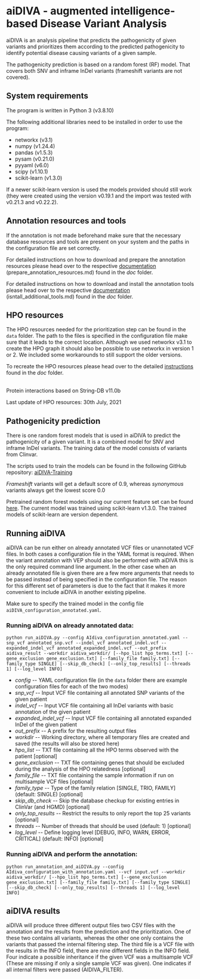 # aiDIVA - augmented intelligence-based Disease Variant Analysis

aiDIVA is an analysis pipeline that predicts the pathogenicity of given variants and prioritizes them according to the predicted pathogenicity to identify potential disease causing variants of a given sample.

The pathogenicity prediction is based on a random forest (RF) model. That covers both SNV and inframe InDel variants (frameshift variants are not covered).


## System requirements
The program is written in Python 3 (v3.8.10)

The following additional libraries need to be installed in order to use the program:

+ networkx (v3.1)
+ numpy (v1.24.4)
+ pandas (v1.5.3)
+ pysam (v0.21.0)
+ pyyaml (v6.0)
+ scipy (v1.10.1)
+ scikit-learn (v1.3.0)

If a newer scikit-learn version is used the models provided should still work (they were created using the version v0.19.1 and the import was tested with v0.21.3 and v0.22.2).


## Annotation resources and tools
If the annotation is not made beforehand make sure that the necessary database resources and tools are present on your system and the paths in the configuration file are set correctly.

For detailed instructions on how to download and prepare the annotation resources please head over to the respective [documentation](https://github.com/imgag/AIdiva/blob/master/doc/prepare_annotation_resources.md) (prepare_annotation_resources.md) found in the _doc_ folder.

For detailed instructions on how to download and install the annotation tools please head over to the respective [documentation](https://github.com/imgag/AIdiva/blob/master/doc/install_additional_tools.md) (isntall_additional_tools.md) found in the _doc_ folder.


## HPO resources
The HPO resources needed for the prioritization step can be found in the `data` folder. The path to the files is specified in the configuration file make sure that it leads to the correct location. Although we used networkx v3.1 to create the HPO graph it should also be possible to use networkx in version 1 or 2. We included some workarounds to still support the older versions.

To recreate the HPO resources please head over to the detailed [instructions](https://github.com/imgag/AIdiva/blob/master/doc/recreate_hpo_resources.md) found in the _doc_ folder.
<br>
<br>

Protein interactions based on String-DB v11.0b

Last update of HPO resources: 30th July, 2021



## Pathogenicity prediction
There is one random forest models that is used in aiDIVA to predict the pathogenicity of a given variant. It is a combined model for SNV and inframe InDel variants. The training data of the model consists of variants from Clinvar.

The scripts used to train the models can be found in the following GitHub repository: [aiDIVA-Training](https://github.com/imgag/aiDIVA-Training)

_Frameshift_ variants will get a default score of 0.9, whereas _synonymous_ variants always get the lowest score 0.0

Pretrained random forest models using our current feature set can be found [here](https://download.imgag.de/ahboced1/aiDIVA_pretrained_models/). The current model was trained using scikit-learn v1.3.0. The trained models of scikit-learn are version dependent.

## Running aiDIVA
aiDIVA can be run either on already annotated VCF files or unannotated VCF files. In both cases a configuration file in the YAML format is required. When the variant annotation with VEP should also be performed with aiDIVA this is the only required command line argument. In the other case when an already annotated file is given there are a few more arguments that needs to be passed instead of being specified in the configuration file. The reason for this different set of parameters is due to the fact that it makes it more convenient to include aiDIVA in another existing pipeline.

Make sure to specify the trained model in the config file `aiDIVA_configuration_annotated.yaml`.

### Running aiDIVA on already annotated data:

```
python run_aiDIVA.py --config AIdiva_configuration_annotated.yaml --snp_vcf annotated_snp.vcf --indel_vcf annotated_indel.vcf --expanded_indel_vcf annotated_expanded_indel.vcf --out_prefix aidiva_result --workdir aidiva_workdir/ [--hpo_list hpo_terms.txt] [--gene_exclusion gene_exclusion.txt] [--family_file family.txt] [--family_type SINGLE] [--skip_db_check] [--only_top_results] [--threads 1] [--log_level INFO]
```

+ _config_ -- YAML configuration file (in the `data` folder there are example configuration files for each of the two modes)
+ _snp_vcf_ -- Input VCF file containing all annotated SNP variants of the given patient
+ _indel_vcf_ -- Input VCF file containing all InDel variants with basic annotation of the given patient
+ _expanded_indel_vcf_ -- Input VCF file containing all annotated expanded InDel of the given patient
+ _out_prefix_ -- A prefix for the resulting output files
+ _workdir_ -- Working directory, where all temporary files are created and saved (the results will also be stored here)
+ _hpo_list_ -- TXT file containing all the HPO terms observed with the patient [optional]
+ _gene_exclusion_ -- TXT file containing genes that should be excluded during the analysis of the HPO relatedness [optional]
+ _family_file_ -- TXT file containing the sample information if run on multisample VCF files [optional]
+ _family_type_ -- Type of the family relation [SINGLE, TRIO, FAMILY] (default: SINGLE) [optional]
+ _skip_db_check_ -- Skip the database checkup for existing entries in ClinVar (and HGMD) [optional]
+ _only_top_results_ -- Restrict the results to only report the top 25 variants [optional]
+ _threads_ -- Number of threads that should be used (default: 1) [optional]
+ _log_level_ -- Define logging level [DEBUG, INFO, WARN, ERROR, CRITICAL] (default: INFO) [optional]

### Running aiDIVA and perform the annotation:

```
python run_annotation_and_aiDIVA.py --config AIdiva_configuration_with_annotation.yaml --vcf input.vcf --workdir aidiva_workdir/ [--hpo_list hpo_terms.txt] [--gene_exclusion gene_exclusion.txt] [--family_file family.txt] [--family_type SINGLE] [--skip_db_check] [--only_top_results] [--threads 1] [--log_level INFO]
```


## aiDIVA results
aiDIVA will produce three different output files two CSV files with the annotation and the results from the prediction and the prioritization. One of these two contains all variants, whereas the other one only contains the variants that passed the internal filtering step. The third file is a VCF file with the results in the INFO field, there are nine different fields in the INFO field. Four indicate a possible inheritance if the given VCF was a multisample VCF (These are missing if only a single sample VCF was given). One indicates if all internal filters were passed (AIDIVA_FILTER).
